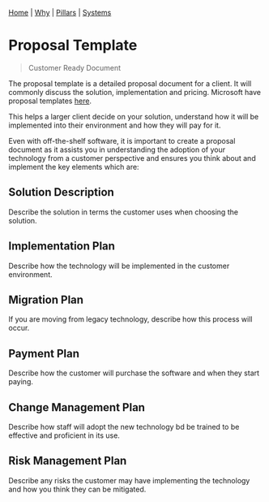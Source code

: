 [Home](README.md) | [Why](why.md) | [Pillars](pillars.md) | [Systems](systems.md)

# Proposal Template
> Customer Ready Document

The proposal template is a detailed proposal document for a client. It will commonly discuss the solution, implementation and pricing. Microsoft have proposal templates [here](https://templates.office.com/en-au/services-proposal-business-blue-design-tm02911896).

This helps a larger client decide on your solution, understand how it will be implemented into their environment and how they will pay for it.

Even with off-the-shelf software, it is important to create a proposal document as it assists you in understanding the adoption of your technology from a customer perspective and ensures you think about and implement the key elements which are:

## Solution Description
Describe the solution in terms the customer uses when choosing the solution.

## Implementation Plan
Describe how the technology will be implemented in the customer environment.

## Migration Plan
If you are moving from legacy technology, describe how this process will occur.

## Payment Plan
Describe how the customer will purchase the software and when they start paying.

## Change Management Plan
Describe how staff will adopt the new technology bd be trained to be effective and proficient in its use.

## Risk Management Plan
Describe any risks the customer may have implementing the technology and how you think they can be mitigated.